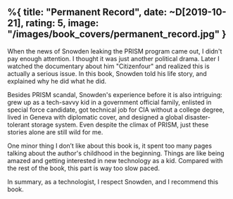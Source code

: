 %{
  title: "Permanent Record",
  date: ~D[2019-10-21],
  rating: 5,
  image: "/images/book_covers/permanent_record.jpg"
}
---

When the news of Snowden leaking the PRISM program came out, I didn't pay enough attention. I thought it was just another political drama. Later I watched the documentary about him "Citizenfour" and realized this is actually a serious issue. In this book, Snowden told his life story, and explained why he did what he did.

Besides PRISM scandal, Snowden's experience before it is also intriguing: grew up as a tech-savvy kid in a government official family, enlisted in special force candidate, got technical job for CIA without a college degree, lived in Geneva with diplomatic cover, and designed a global disaster-tolerant storage system. Even despite the climax of PRISM, just these stories alone are still wild for me.

One minor thing I don’t like about this book is, it spent too many pages talking about the author's childhood in the beginning. Things are like being amazed and getting interested in new technology as a kid. Compared with the rest of the book, this part is way too slow paced.

In summary, as a technologist, I respect Snowden, and I recommend this book.
